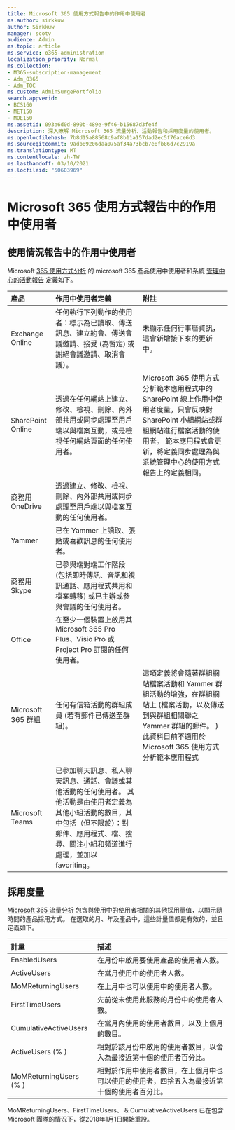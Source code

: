 ```yaml
---
title: Microsoft 365 使用方式報告中的作用中使用者
ms.author: sirkkuw
author: Sirkkuw
manager: scotv
audience: Admin
ms.topic: article
ms.service: o365-administration
localization_priority: Normal
ms.collection:
- M365-subscription-management
- Adm_O365
- Adm_TOC
ms.custom: AdminSurgePortfolio
search.appverid:
- BCS160
- MET150
- MOE150
ms.assetid: 093a6d0d-890b-489e-9f46-b15687d3fe4f
description: 深入瞭解 Microsoft 365 流量分析、活動報告和採用度量的使用者。
ms.openlocfilehash: 7b8d15a88568c9af8b11a157dad2ec5f76ace6d3
ms.sourcegitcommit: 9adb89206daa075af34a73bcb7e8fb86d7c2919a
ms.translationtype: MT
ms.contentlocale: zh-TW
ms.lasthandoff: 03/10/2021
ms.locfileid: "50603969"
---
```

# <a name="active-user-in-microsoft-365-usage-reports"></a>Microsoft 365 使用方式報告中的作用中使用者

## <a name="active-user-in-usage-reports"></a>使用情況報告中的作用中使用者

Microsoft [365 使用方式分析](usage-analytics.md) 的 microsoft 365 產品使用中使用者和系統 [管理中心的活動報告](../activity-reports/activity-reports.md) 定義如下。 
  
|**產品**|**作用中使用者定義**|**附註**|
|:-----|:-----|:-----|
|Exchange Online  <br/> |任何執行下列動作的使用者：標示為已讀取、傳送訊息、建立約會、傳送會議邀請、接受 (為暫定) 或謝絕會議邀請、取消會議）。  <br/> |未顯示任何行事曆資訊，這會新增接下來的更新中。  <br/> |
|SharePoint Online  <br/> |透過在任何網站上建立、修改、檢視、刪除、內外部共用或同步處理至用戶端以與檔案互動，或是檢視任何網站頁面的任何使用者。  <br/> |Microsoft 365 使用方式分析範本應用程式中的 SharePoint 線上作用中使用者度量，只會反映對 SharePoint 小組網站或群組網站進行檔案活動的使用者。 範本應用程式會更新，將定義同步處理為與系統管理中心的使用方式報告上的定義相同。  <br/> |
|商務用 OneDrive  <br/> |透過建立、修改、檢視、刪除、內外部共用或同步處理至用戶端以與檔案互動的任何使用者。  <br/> ||
|Yammer  <br/> |已在 Yammer 上讀取、張貼或喜歡訊息的任何使用者。  <br/> ||
|商務用 Skype  <br/> |已參與端對端工作階段 (包括即時傳訊、音訊和視訊通話、應用程式共用和檔案轉移) 或已主辦或參與會議的任何使用者。  <br/> ||
|Office  <br/> |在至少一個裝置上啟用其 Microsoft 365 Pro Plus、Visio Pro 或 Project Pro 訂閱的任何使用者。  <br/> ||
|Microsoft 365 群組  <br/> |任何有信箱活動的群組成員 (若有郵件已傳送至群組)。  <br/> |這項定義將會隨著群組網站檔案活動和 Yammer 群組活動的增強，在群組網站上 (檔案活動，以及傳送到與群組相關聯之 Yammer 群組的郵件。 ) 此資料目前不適用於 Microsoft 365 使用方式分析範本應用程式  <br/> |
|Microsoft Teams  <br/> |已參加聊天訊息、私人聊天訊息、通話、會議或其他活動的任何使用者。 其他活動是由使用者定義為其他小組活動的數目，其中包括（但不限於）：對郵件、應用程式、檔、搜尋、關注小組和頻道進行處理，並加以 favoriting。  <br/> ||
   
## <a name="adoption-metrics"></a>採用度量

[Microsoft 365 流量分析](usage-analytics.md) 包含與使用中的使用者相關的其他採用量值，以顯示隨時間的產品採用方式。 在選取的月、年及產品中，這些計量值都是有效的，並且定義如下。 
  
|**計量**|**描述**|
|:-----|:-----|
|EnabledUsers  <br/> |在月份中啟用要使用產品的使用者人數。  <br/> |
|ActiveUsers  <br/> |在當月使用中的使用者人數。  <br/> |
|MoMReturningUsers  <br/> |在上月中也可以使用中的使用者人數。  <br/> |
|FirstTimeUsers  <br/> |先前從未使用此服務的月份中的使用者人數。  <br/> |
|CumulativeActiveUsers  <br/> |在當月內使用的使用者數目，以及上個月的數目。  <br/> |
|ActiveUsers (% )   <br/> |相對於該月份中啟用的使用者數目，以舍入為最接近第十個的使用者百分比。  <br/> |
|MoMReturningUsers (% )   <br/> |相對於作用中使用者數目，在上個月中也可以使用的使用者，四捨五入為最接近第十個的使用者百分比。  <br/> |
   
MoMReturningUsers、FirstTimeUsers、 &amp; CumulativeActiveUsers 已在包含 Microsoft 團隊的情況下，從2018年1月1日開始重設。
  
